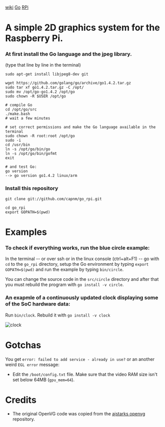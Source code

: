 [wiki](https://github.com/capnm/go_rpi/wiki/)
[Go](http://golang.org/)
[RPi](http://www.raspberrypi.org/)
# A simple 2D graphics system for the Raspberry Pi.

### At first install the Go language and the jpeg library.
(type that line by line in the terminal)
```
sudo apt-get install libjpeg8-dev git

wget https://github.com/golang/go/archive/go1.4.2.tar.gz
sudo tar xf go1.4.2.tar.gz -C /opt/
sudo mv /opt/go-go1.4.2 /opt/go
sudo chown -R $USER /opt/go

# compile Go
cd /opt/go/src
./make.bash 
# wait a few minutes

# set correct permissions and make the Go language available in the terminal 
sudo chown -R root:root /opt/go
sudo -i
cd /usr/bin
ln -s /opt/go/bin/go
ln -s /opt/go/bin/gofmt
exit

# and test Go:
go version
--> go version go1.4.2 linux/arm

```

### Install this repository
```
git clone git://github.com/capnm/go_rpi.git

cd go_rpi
export GOPATH=$(pwd)
```

# Examples
### To check if everything works, run the blue circle example:
In the terminal -- or over ssh or in the linux console (ctrl+alt+F1) -- go with `cd` to the `go_rpi` directory, setup the Go environment by typing `export GOPATH=$(pwd)` and run the example by typing `bin/circle`.

You can change the source code in the `src/circle` directory and after that you must rebuild the program with `go install -v circle`.

### An exapmle of a continuously updated clock displaying some of the SoC hardware data:
Run `bin/clock`.
Rebuild it with `go install -v clock`

![clock](img/clock.png)


# Gotchas
You get `error: failed to add service - already in use?` or an another weird `EGL error` message:
* Edit the `/boot/config.txt` file. Make sure that the video RAM size isn't set below 64MB (`gpu_mem=64`).



# Credits 
* The original OpenVG code was copied from the [ajstarks openvg](https://github.com/ajstarks/openvg) repository.
